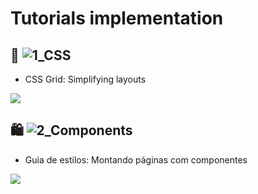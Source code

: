 # Tutorials implementation

## 💇 ![1_CSS](https://github.com/haradwaith03/FrontEndTutorials/tree/main/CSS_Grid)
* CSS Grid: Simplifying layouts

![](https://github.com/haradwaith03/FrontEndTutorials/blob/main/CSS_Grid/css_gif.gif)

## 🛍️ ![2_Components](https://github.com/haradwaith03/FrontEndTutorials/tree/main/casaVerde)
* Guia de estilos: Montando páginas com componentes

![](https://github.com/haradwaith03/FrontEndTutorials/blob/main/casaVerde/casaVerde.gif)

